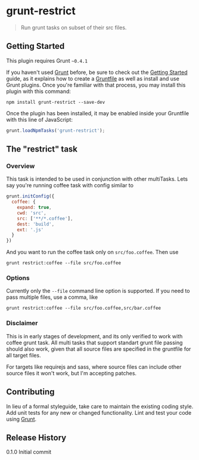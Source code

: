 # grunt-restrict

> Run grunt tasks on subset of their src files.

## Getting Started
This plugin requires Grunt `~0.4.1`

If you haven't used [Grunt](http://gruntjs.com/) before, be sure to check out
the [Getting Started](http://gruntjs.com/getting-started) guide, as it explains
how to create a [Gruntfile](http://gruntjs.com/sample-gruntfile) as well as
install and use Grunt plugins. Once you're familiar with that process, you may
install this plugin with this command:

```shell
npm install grunt-restrict --save-dev
```

Once the plugin has been installed, it may be enabled inside your Gruntfile
with this line of JavaScript:

```js
grunt.loadNpmTasks('grunt-restrict');
```

## The "restrict" task

### Overview
This task is intended to be used in conjunction with other multiTasks. Lets say
you're running coffee task with config similar to

```javascript
grunt.initConfig({
  coffee: {
    expand: true,
    cwd: 'src',
    src: ['**/*.coffee'],
    dest: 'build',
    ext: '.js'
  }
})
```

And you want to run the coffee task only on `src/foo.coffee`. Then use

```shell
grunt restrict:coffee --file src/foo.coffee
```

### Options

Currently only the `--file` command line option is supported. If you need to
pass multiple files, use a comma, like

```shell
grunt restrict:coffee --file src/foo.coffee,src/bar.coffee
```

### Disclaimer

This is in early stages of development, and its only verified to work with
coffee grunt task. All multi tasks that support standart grunt file passing
should also work, given that all source files are specified in the gruntfile
for all target files.

For targets like requirejs and sass, where source files can include other
source files it won't work, but I'm accepting patches.

## Contributing
In lieu of a formal styleguide, take care to maintain the existing coding
style. Add unit tests for any new or changed functionality. Lint and test your
code using [Grunt](http://gruntjs.com/).

## Release History
0.1.0 Initial commit

